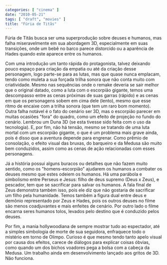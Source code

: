 ```yaml
---
categories: [ "cinema" ]
date: "2010-05-21"
tags: [ "draft", "movies" ]
title: "Fúria de Titãs"
---
```

Fúria de Titãs busca ser uma superprodução sobre deuses e humanos,
mas falha miseravelmente em sua abordagem 3D, especialmente em suas
transições, onde um bebê no barco parece distorcido ou a aparência
de Hades quando este aparece entre os humanos.

Com uma introdução um tanto rápida do protagonista, talvez deixando
pouco espaço para criação da empatia ou até da criação desse
personagem, logo parte-se para as lutas, mas que quase nunca emplacam,
tendo como muleta a sua forçada trilha sonora que não conta muito com
criatividade. Mesmo nas sequências onde o remake deveria se sair melhor
que o original datado, como a luta com o escorpião gigante, temos uma
descompasso entre as cenas próximas de suas garras (rápido) e as cenas
em que os personagens sobem em cima dele (lento), mesmo que esse ritmo
de encaixe com a trilha sonora (que tem um raro bom momento). Outra
falha notável é o fato do cenário ser 3D, mas o escorpião parecer em
muitas ocasiões "fora" do quadro, como um efeito de projeção no fundo
do cenário. Lembrou um Duna 3D (se esta tivesse sido feita com o uso
da tecnologia). E, por fim, não há tensão, mesmo se tratando de uma
luta mortal com um escorpião gigante, o que é um problema mais grave
ainda, pois é disso que a aventura depende para engrenar. Como prêmio
de consolação, o efeito visual das bruxas, do barqueiro e da Medusa
são muito bem conduzidos, assim como as cenas de ação relacionadas
com esses personagens.

Já a história possui alguns buracos ou detalhes que não fazem muito
sentido, como os "homens-escorpião" ajudarem os humanos a combater os
deuses mesmo que estes odeiem os humanos. Há uma parábola e simbolismo
entre Perseus e Jesus: filho de deus supremo (Deus x Zeus), e pescador,
tem que se sacrificar para salvar os humanos. A fala final de Zeus
demonstra também isso, pois ele diz que não gostaria de sacrificar um
filho pela humanidade. Temos também a figura dual entre deus e demônio
representado por Zeus e Hades, pois os outros deuses no filme são menos
coadjuvantes e mais enfeites de cenário. Por outro lado o filme encarna
seres humanos tolos, levados pelo destino que é conduzido pelos deuses.

Por fim, a mania hollywoodiana de sempre mostrar tudo ao espectador,
até a simples simbologia de morte de sua seguidora, enfraquece todo
o mistério em torno de Olimpo. Curioso é que mesmo tendo tanto apelo
visual por causa dos efeitos, carece de diálogos para explicar coisas
óbvias, como quando um dos bichos voadores pega a bolsa com a cabeça
da Medusa. Um trabalho ainda em desenvolvimento lançado aos gritos de
3D. Não funciona.
